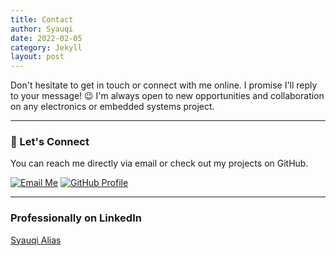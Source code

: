 ```yaml
---
title: Contact
author: Syauqi
date: 2022-02-05
category: Jekyll
layout: post
---
```


Don't hesitate to get in touch or connect with me online. I promise I'll reply to your message! 😉 I'm always open to new opportunities and collaboration on any electronics or embedded systems project.

***

### 📨 Let's Connect

You can reach me directly via email or check out my projects on GitHub.

<p>
    <a href="mailto:syauqi_alias@outlook.com"><img src="https://img.shields.io/badge/Email-syauqi__alias@outlook.com-0078D4?style=for-the-badge&logo=microsoftoutlook&logoColor=white" alt="Email Me"></a>
    <a href="https://github.com/syauqi-alias"><img src="https://img.shields.io/badge/GitHub-syauqi--alias-181717?style=for-the-badge&logo=github&logoColor=white" alt="GitHub Profile"></a>
</p>

***

### Professionally on LinkedIn

<div class="container">
 <script src="https://platform.linkedin.com/badges/js/profile.js" async defer type="text/javascript"></script>
 <div class="badge-base LI-profile-badge" data-locale="en_US" data-size="large" data-theme="dark" data-type="HORIZONTAL" data-vanity="syauqi-alias" data-version="v1"><a class="badge-base__link LI-simple-link" href="https://uk.linkedin.com/in/syauqi-alias?trk=profile-badge">Syauqi Alias</a></div>
</div>         